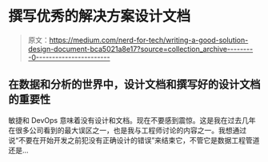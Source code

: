 # 撰写优秀的解决方案设计文档

> 原文：<https://medium.com/nerd-for-tech/writing-a-good-solution-design-document-bca5021a8e17?source=collection_archive---------0----------------------->

## 在数据和分析的世界中，设计文档和撰写好的设计文档的重要性

敏捷和 DevOps 意味着没有设计和文档。现在不要感到震惊。这是我在过去几年在很多公司看到的最大误区之一，也是我与工程师讨论的内容之一。我想通过说“不要在开始开发之前犯没有正确设计的错误”来结束它，不管它是数据工程管道还是…